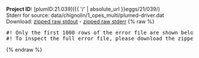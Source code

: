 **Project ID:** [plumID:21.039]({{ '/' | absolute_url }}eggs/21/039/)  
Stderr for source:  data/chignolin/1_opes_multi/plumed-driver.dat   
Download: [zipped raw stdout](plumed-driver.dat.plumed_master.stdout.txt.zip) - [zipped raw stderr](plumed-driver.dat.plumed_master.stderr.txt.zip) 
{% raw %}
<pre>
#! Only the first 1000 rows of the error file are shown below
#! To inspect the full error file, please download the zipped raw stderr file above
</pre>
{% endraw %}
